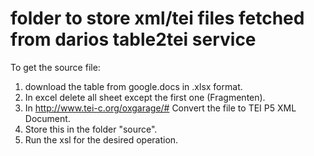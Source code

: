 # folder to store xml/tei files fetched from darios table2tei service

To get the source file:
1. download the table from google.docs in .xlsx format. 
2. In excel delete all sheet except the first one (Fragmenten).
3. In http://www.tei-c.org/oxgarage/# Convert the file to TEI P5 XML Document.
4. Store this in the folder "source".
5. Run the xsl for the desired operation.